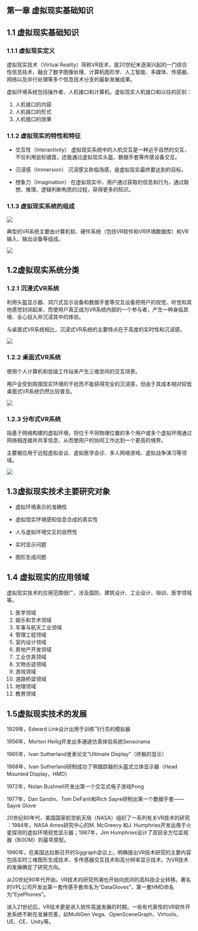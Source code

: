 ## 第一章 虚拟现实基础知识

## 1.1 虚拟现实基础知识

### 1.1.1 虚拟现实定义

虚拟现实技术（Virtual Reality）简称VR技术，是20世纪末逐渐兴起的一门综合性信息技术，融合了数字图像处理、计算机图形学、人工智能、多媒体、传感器、网络以及并行处理等多个信息技术分支的最新发展成果。

虚拟环境系统包括操作者、人机接口和计算机。虚拟现实人机接口和以往的区别：
           
1. 人机接口的内容   
2. 人机接口的形式     
3. 人机接口的效果

### 1.1.2 虚拟现实的特性和特征

- 交互性（Interactivity）
  虚拟现实系统中的人机交互是一种近乎自然的交互，不仅利用鼠标键盘，还能通过虚拟现实头盔、数据手套等传感设备交互。

- 沉浸感（Immersion）
沉浸感又称临场感，是虚拟现实最终要达到的目标。

- 想象力（Imagination）
在虚拟现实中，用户通过获取的信息和行为，通过联想、推理、逻辑判断构思的过程，获得更多的知识。

### 1.1.3 虚拟现实系统的组成

![](https://raw.githubusercontent.com/qinnian/FigureBed/master/20200217093617.png)

典型的VR系统主要由计算机软、硬件系统（包括VR软件和VR环境数据库）和VR输入、输出设备等组成。

![](https://raw.githubusercontent.com/qinnian/FigureBed/master/20200217093654.png)

## 1.2虚拟现实系统分类

### 1.2.1 沉浸式VR系统

利用头盔显示器、洞穴式显示设备和数据手套等交互设备把用户的视觉、听觉和其他感觉封闭起来，而使用户真正成为VR系统内部的一个参与者，产生一种身临其境、全心投入并沉浸其中的体验。

与桌面式VR系统相比，沉浸式VR系统的主要特点在于高度的实时性和沉浸感。

![](https://raw.githubusercontent.com/qinnian/FigureBed/master/20200217094317.png)

### 1.2.2 桌面式VR系统

使用个人计算机和低级工作站来产生三维空间的交互场景。

用户会受到周围现实环境的干扰而不能获得完全的沉浸感，但由于其成本相对较低桌面式VR系统仍然比较普及。

![](https://raw.githubusercontent.com/qinnian/FigureBed/master/20200217094358.png)

### 1.2.3 分布式VR系统

指基于网络构建的虚拟环境，将位于不同物理位置的多个用户或多个虚拟环境通过网络相连接并共享信息，从而使用户的协同工作达到一个更高的境界。

主要被应用于远程虚拟会议、虚拟医学会诊、多人网络游戏、虚拟战争演习等领域。

![](https://raw.githubusercontent.com/qinnian/FigureBed/master/20200217094946.png)

## 1.3虚拟现实技术主要研究对象

- 虚拟环境表示的准确性

- 虚拟现实环境感知信息合成的真实性

- 人与虚拟环境交互的自然性

- 实时显示问题

- 图形生成问题

## 1.4 虚拟现实的应用领域

虚拟现实技术的应用范围很广，涉及国防、建筑设计、工业设计、培训、医学领域等。

1. 医学领域    
2. 娱乐和艺术领域 
3. 军事与航天工业领域
4. 管理工程领域
5. 室内设计领域
6. 房地产开发领域
7. 工业仿真领域
8. 文物古迹领域
9. 游戏领域
10. 道路桥梁领域
11. 地理领域
12. 教育领域

## 1.5虚拟现实技术的发展

1929年，Edward Link设计出用于训练飞行员的模拟器

1956年，Morton Heilig开发出多通道仿真体验系统Sensorama 

1965年，Ivan Sutherland发表论文“Ultimate Display”（终极的显示）

1968年，Ivan Sutherland研制成功了带跟踪器的头盔式立体显示器（Head Mounted Display，HMD）

1972年，Nolan Bushnell开发出第一个交互式电子游戏Pong 

1977年，Dan Sandin、Tom DeFanti和Rich Sayre研制出第一个数据手套——Sayre Glove

20世纪80年代，美国国家航空航天局（NASA）组织了一系列有关VR技术的研究 ：1984年，NASA Ames研究中心的M. McGreevy 和J. Humphries开发出用于火星探测的虚拟环境视觉显示器；1987年，Jim Humphries设计了双目全方位监视器（BOOM）的最早原型。

1990年，在美国达拉斯召开的Siggraph会议上，明确提出VR技术研究的主要内容包括实时三维图形生成技术、多传感器交互技术和高分辨率显示技术，为VR技术的发展确定了研究方向。 

从20世纪90年代开始，VR技术的研究热潮也开始向民间的高科技企业转移。著名的VPL公司开发出第一套传感手套命名为“DataGloves”，第一套HMD命名为“EyePhones”。

进入21世纪后，VR技术更是进入软件高速发展的时期，一些有代表性的VR软件开发系统不断在发展完善，如MultiGen Vega、OpenSceneGraph、Virtools、UE、CE、Unity等。


